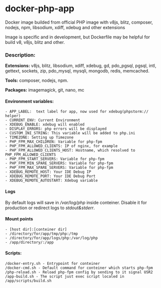 # docker-php-app
Docker image builded from official PHP image with v8js, blitz, composer, nodejs, npm, libsodium, xdiff, xdebug and other extensions

Image is specific and in development, but Dockerfile may be helpful for build v8, v8js, blitz and other.

### Description:

**Extensions:** v8js, blitz, libsodium, xdiff, xdebug, gd,
 pdo_pgsql, pgsql, intl, gettext, sockets, zip, pdo_mysql, mysqli,  mongodb, redis, memcached.

**Tools:** composer, nodejs, npm. 

**Packages:** imagemagick, git, nano, mc


#### Environment variables:

    - APP_LABEL:  text label for app, now used for xdebug(phpstorm:// helper)
    - CURRENT_ENV: Current Environment
    - XDEBUG_ENABLE: xdebug will enabled
    - DISPLAY_ERRORS: php errors will be displayed
    - CUSTOM_INI_STRING: This variable will be added to php.ini
    - TIMEZONE: Setting up Timezone
    - PHP_FPM_MAX_CHILDREN: Variable for php-fpm
    - PHP_FPM_ALLOWED_CLIENTS: IP of nginx, for example
    - PHP_FPM_ALLOWED_CLIENTS_HOST: Hostname, which resolved to PHP_FPM_ALLOWED_CLIENTS
    - PHP_FPM_START_SERVERS: Variable for php-fpm
    - PHP_FPM_MIN_SPARE_SERVERS: Variable for php-fpm
    - PHP_FPM_MAX_SPARE_SERVERS: Variable for php-fpm
    - XDEBUG_REMOTE_HOST: Your IDE Debug IP
    - XDEBUG_REMOTE_PORT: Your IDE Debug Port
    - XDEBUG_REMOTE_AUTOSTART: Xdebug variable
    
#### Logs
By default logs will save in */var/log/php* inside conteiner. 
Disable it for production or redirect logs to *stdout&stderr*.
    
#### Mount points  
    - [host dir]:[conteiner dir]
    - /directory/for/app/tmp/php:/tmp
    - /directory/for/app/logs/php:/var/log/php
    - /app/directory/:/app
    
#### Scripts:
    /docker-entry.sh - Entrypoint for conteiner
    /docker-cmd.sh - Default command for conteiner which starts php-fpm
    /php-reload.sh - Reload php-fpm config by sending to it signal USR2
    /app-build.sh - The script just exec script localed in /app/scripts/build.sh